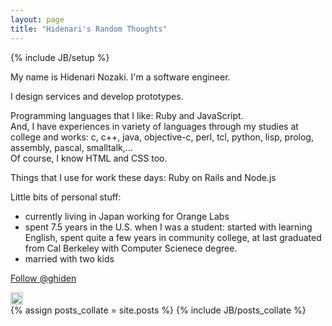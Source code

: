 ```yaml
---
layout: page
title: "Hidenari's Random Thoughts"
---
```

{% include JB/setup %}

My name is Hidenari Nozaki. I'm a software engineer.

I design services and develop prototypes.

Programming languages that I like: Ruby and JavaScript.  
And, I have experiences in variety of languages through my studies at college and works: c, c++, java, objective-c, perl, tcl, python, lisp, prolog, assembly, pascal, smalltalk,...  
Of course, I know HTML and CSS too.

Things that I use for work these days: Ruby on Rails and Node.js

Little bits of personal stuff:
* currently living in Japan working for Orange Labs
* spent 7.5 years in the U.S. when I was a student: started with learning English, spent quite a few years in community college, at last graduated from Cal Berkeley with Computer Scienece degree.
* married with two kids

<a href="https://twitter.com/ghiden" class="twitter-follow-button" data-show-count="false" data-show-screen-name="false">Follow @ghiden</a>
<script>!function(d,s,id){var js,fjs=d.getElementsByTagName(s)[0];if(!d.getElementById(id)){js=d.createElement(s);js.id=id;js.src="//platform.twitter.com/widgets.js";fjs.parentNode.insertBefore(js,fjs);}}(document,"script","twitter-wjs");</script>

<a href="http://jp.linkedin.com/pub/hidenari-nozaki/0/329/9a1">
  <img src="http://www.linkedin.com/img/webpromo/btn_viewmy_160x25.png" border="0" alt="View Hidenari Nozaki's profile on LinkedIn" style="height:20px;">
</a>

<div>
{% assign posts_collate = site.posts %}
{% include JB/posts_collate %}
</div>

